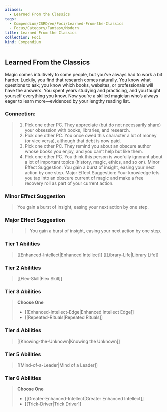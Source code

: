 ```yaml
---
aliases:
  - Learned From the Classics
tags:
  - Compendium/CSRD/en/Foci/Learned-From-the-Classics
  - Focus/Category/Fantasy/Modern
title: Learned From the Classics
collection: Foci
kind: Compendium
---
```

## Learned From the Classics
Magic comes intuitively to some people, but you’ve always had to work a bit harder. Luckily, you find that research comes naturally. You know what questions to ask; you know which books, websites, or professionals will have the answers. You spent years studying and practicing, and you taught yourself everything you know. Now you’re a skilled magician who’s always eager to learn more—evidenced by your lengthy reading list.


### Connection: 
>1. Pick one other PC. They appreciate (but do not necessarily share) your obsession with books, libraries, and research.
>2. Pick one other PC. You once owed this character a lot of money (or vice versa), although that debt is now paid.
>3. Pick one other PC. They remind you about an obscure author whose books you enjoy, and you can’t help but like them.
>4. Pick one other PC. You think this person is woefully ignorant about a lot of important topics (history, magic, ethics, and so on).
Minor Effect Suggestion: You gain a burst of insight, easing your next action by one step.
Major Effect Suggestion: Your knowledge lets you tap into an obscure current of magic and make a free recovery roll as part of your current action.


### Minor Effect Suggestion 
>You gain a burst of insight, easing your next action by one step.
### Major Effect Suggestion 
>>You gain a burst of insight, easing your next action by one step.



### Tier 1 Abilities  
> [[Enhanced-Intellect|Enhanced Intellect]]
> [[Library-Life|Library Life]]  


### Tier 2 Abilities  
> [[Flex-Skill|Flex Skill]]  

### Tier 3 Abilities  
> **Choose One**  
>- [[Enhanced-Intellect-Edge|Enhanced Intellect Edge]]  
>- [[Repeated-Rituals|Repeated Rituals]]  

### Tier 4 Abilities  
> [[Knowing-the-Unknown|Knowing the Unknown]]  

### Tier 5 Abilities  
> [[Mind-of-a-Leader|Mind of a Leader]]


### Tier 6 Abilities  
> **Choose One**  
>- [[Greater-Enhanced-Intellect|Greater Enhanced Intellect]]  
>- [[Trick-Driver|Trick Driver]]